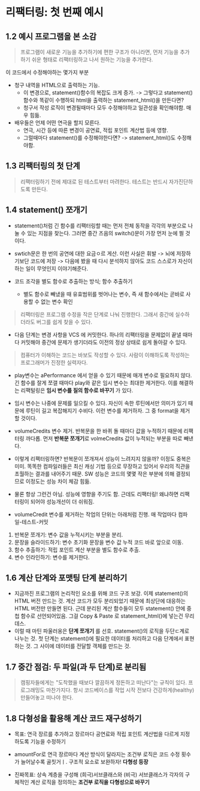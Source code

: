 # 리팩터링: 첫 번째 예시

## 1.2 예시 프로그램을 본 소감

> 프로그램이 새로운 기능을 추가하기에 편한 구조가 아니라면, 먼저 기능을 추가하기 쉬운 형태로 리팩터링하고 나서 원하는 기능을 추가한다.

이 코드에서 수정해야하는 몇가지 부분

- 청구 내역을 HTML으로 출력하는 기능.
  - 이 변경으로, statement()함수의 복잡도 크게 증가. -> 그렇다고 statement()함수와 똑같이 수행하되 html을 출력하는 statement_html()을 만든다면?
  - 청구서 작성 로직이 변경될때마다 모두 수정해야하고 일관성을 확인해야함. 매우 힘듦.
- 배우들은 언제 어떤 연극을 할지 모른다.
  - 연극, 시간 등에 따른 변경이 공연료, 적립 포인트 계산법 등에 영향.
  - 그럴때마다 statement()를 수정해야한다면? -> statement_html()도 수정해야함.

## 1.3 리팩터링의 첫 단계

> 리팩터링하기 전에 제대로 된 테스트부터 마려한다. 테스트는 반드시 자가진단하도록 만든다.

## 1.4 statement() 쪼개기

- statement()처럼 긴 함수를 리팩터링할 때는 먼저 전체 동작을 각각의 부분으로 나눌 수 있는 지점을 찾는다. 그러면 중간 즈음의 switch()문이 가장 먼저 눈에 띌 것이다.

- swtich문은 한 번의 공연에 대한 요금ㅇ르 게산. 이런 사실은 휘발 -> 뇌에 저장하기보단 코드에 저장 -> 다음에 봤을 때 다시 분석하지 않아도 코드 스스로가 자신이 하는 일이 무엇인지 이야기해준다.
- 코드 조각을 별도 함수로 추출하는 방식; 함수 추출하기
  - 별도 함수로 빼냈을 때 유효범위를 벗어나는 변수, 즉 새 함수에서는 곧바로 사용할 수 없는 변수 확인

> 리팩터링은 프로그램 수정을 작은 단계로 나눠 진행한다. 그래서 중간에 실수하더라도 버그를 쉽게 찾을 수 있다.

- 다음 단계는 변경 사항을 VCS 에 커밋한다. 하나의 리팩터링을 문제없이 끝낼 때마다 커밋해야 중간에 문제가 생기더라도 이전의 정상 상태로 쉽게 돌아갈 수 있다.

> 컴퓨터가 이해하는 코드는 바보도 작성할 수 있다. 사람이 이해하도록 작성하는 프로그래머가 진정한 실력자다.

- play변수는 aPerformance 에서 얻을 수 있기 때문에 매개 변수로 필요하지 않다. 긴 함수를 잘게 쪼갤 때마다 play와 같은 임시 변수는 최대한 제거한다. 이를 해결하는 리팩털링은 **임시 변수를 질의 함수로 바꾸기** 가 있다.

- 임시 변수는 나중에 문제를 일으킬 수 있다. 자신이 속한 루틴에서만 의미가 있기 때문에 루틴이 길고 복잡해지기 수비다. 이런 변수를 제거하자. 그 중 format을 제거할 것이다.

- volumeCredits 변수 제거. 반복문을 한 바퀴 돌 때마다 값을 누적하기 때문에 리팩터링 까다롭. 먼저 **반복문 쪼개기**로 volmeCredits 값이 누적되는 부분을 따로 빼낸다.

- 이렇게 리팩터링하면? 반복문이 쪼개져서 성능이 느려지지 않을까? 이정도 중복은 미미. 똑똑한 컴파일러들은 최신 캐싱 기법 등으로 무장하고 있어서 우리의 직관을 초월하는 결과를 내어주기 때문. SW 성능은 코드의 몇몇 작은 부분에 의해 결정되므로 이정도는 성능 차이 체감 힘듦.
- 물론 항상 그런건 아님. 성능에 영향을 주기도 함. 근데도 리팩터링! 왜냐하면 리팩터링이 되어야 성능개선이 더 쉬워짐.

- volumeCredit 변수를 제거하는 작업의 단위는 아래처럼 진행. 매 작업마다 컴파일-테스트-커밋

1. 반복문 쪼개기: 변수 값을 누적시키는 부분을 분리.
2. 문장을 슬라이드하기: 변수 초기화 문장을 변수 값 누적 코드 바로 앞으로 이동.
3. 함수 추출하기: 적립 포인트 계산 부분을 별도 함수로 추출.
4. 변수 인라인하기: 변수를 제거한다.

## 1.6 계산 단계와 포맷팅 단계 분리하기
- 지금까진 프로그램의 논리적인 요소를 위해 코드 구조 보강. 이제 statement()의 HTML 버전 만드는 것. 계산 코드가 모두 분리되었기 때문에 최상단에 대응하는 HTML 버전만 만들면 된다. 근데 분리된 계산 함수들이 모두 statement() 안에 중첩 함수로 선언되어있음. 그걸 Copy & Paste 로 statement_html()에 넣는건 무리데스.
- 이럴 때 마틴 파울러옹은 **단계 쪼개기** 를 선호. statement()의 로직을 두단ㄷ계로 나누는 것. 첫 단계는 statement()에 필요한 데이터를 처리하고 다음 단계에서 표현하는 것. 그 사이에 데이터를 전달할 객체를 만드는 것.


## 1.7 중간 점검: 두 파일(과 두 단계)로 분리됨

> 캠핑자들에게는 "도착했을 때보다 깔끔하게 정돈하고 떠난다"는 규칙이 있다. 프로그래밍도 마찬가지다. 항시 코드베이스를 작업 시작 전보다 건강하게(healthy) 만들어놓고 떠나야 한다.


## 1.8 다형성을 활용해 계산 코드 재구성하기

- 목표: 연극 장르를 추가하고 장르마다 공연료와 적립 포인트 계산법을 다르게 지정하도록 기능을 수정하기

- amountFor로 연극 장르마다 계산 방식이 달라지는 조건부 로직은 코드 수정 횟수가 늘어날수록 골칫거ㅣ. 구조적 요소로 보완하자! **다형성 등장**

- 진짜목표: 상속 계층을 구성해 (희극)서브클래스와 (비극) 서브클래스가 각자의 구체적인 계산 로직을 정의하는 **조건부 로직을 다형성으로 바꾸기**